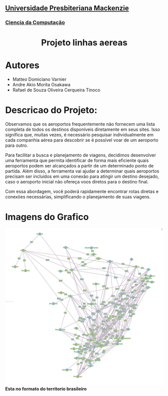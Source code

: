 <h2><a href= "https://www.mackenzie.br">Universidade Presbiteriana Mackenzie</a></h2>
<h3><a href= "https://www.mackenzie.br/graduacao/sao-paulo-higienopolis/sistemas-de-informacao">Ciencia da Computação</a></h3>

<font size="+1"><center>
## Projeto linhas aereas
</center></font>

# Autores

* Matteo Domiciano Varnier
* Andre Akio Morita Osakawa
* Rafael de Souza Oliveira Cerqueira Tinoco

# Descricao do Projeto:

Observamos que os aeroportos frequentemente não fornecem uma lista completa de todos os destinos disponíveis diretamente em seus sites. Isso significa que, muitas vezes, é necessário pesquisar individualmente em cada companhia aérea para descobrir se é possível voar de um aeroporto para outro.

Para facilitar a busca e planejamento de viagens, decidimos desenvolver uma ferramenta que permita identificar de forma mais eficiente quais aeroportos podem ser alcançados a partir de um determinado ponto de partida. Além disso, a ferramenta vai ajudar a determinar quais aeroportos precisam ser incluídos em uma conexão para atingir um destino desejado, caso o aeroporto inicial não ofereça voos diretos para o destino final.

Com essa abordagem, você poderá rapidamente encontrar rotas diretas e conexões necessárias, simplificando o planejamento de suas viagens.

# Imagens do Grafico
![alt](/assets/Grafos.png)
**Esta no formato do territorio brasileiro**


